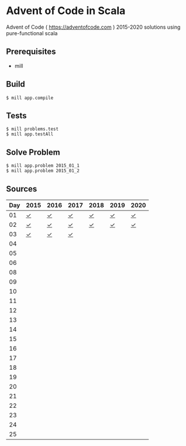 # Advent of Code in Scala

Advent of Code ( https://adventofcode.com ) 2015-2020 solutions using pure-functional scala

Prerequisites
-----

* mill

Build
-----

    $ mill app.compile

Tests
-----

    $ mill problems.test
    $ mill app.testAll

Solve Problem
-----

    $ mill app.problem 2015_01_1
    $ mill app.problem 2015_01_2

Sources
-----

Day | 2015 | 2016 | 2017 | 2018 | 2019 | 2020 |
--- | ---- | ---- | ---- | ---- | ---- | ---- |
01  | [✓](https://github.com/voivoid/scala_aoc_mill/blob/master/problems/src/2015/01.scala) | [✓](https://github.com/voivoid/scala_aoc_mill/blob/master/problems/src/2016/01.scala) | [✓](https://github.com/voivoid/scala_aoc_mill/blob/master/problems/src/2017/01.scala) | [✓](https://github.com/voivoid/scala_aoc_mill/blob/master/problems/src/2018/01.scala) | [✓](https://github.com/voivoid/scala_aoc_mill/blob/master/problems/src/2019/01.scala) | [✓](https://github.com/voivoid/scala_aoc_mill/blob/master/problems/src/2020/01.scala) |
02  | [✓](https://github.com/voivoid/scala_aoc_mill/blob/master/problems/src/2015/02.scala) | [✓](https://github.com/voivoid/scala_aoc_mill/blob/master/problems/src/2016/02.scala) | [✓](https://github.com/voivoid/scala_aoc_mill/blob/master/problems/src/2017/02.scala) | [✓](https://github.com/voivoid/scala_aoc_mill/blob/master/problems/src/2018/02.scala) | [✓](https://github.com/voivoid/scala_aoc_mill/blob/master/problems/src/2019/02.scala) | [✓](https://github.com/voivoid/scala_aoc_mill/blob/master/problems/src/2020/02.scala) |
03  | [✓](https://github.com/voivoid/scala_aoc_mill/blob/master/problems/src/2015/03.scala) | [✓](https://github.com/voivoid/scala_aoc_mill/blob/master/problems/src/2016/03.scala) | [✓](https://github.com/voivoid/scala_aoc_mill/blob/master/problems/src/2017/03.scala) |      |      |      |
04  |      |      |      |      |      |      |
05  |      |      |      |      |      |      |
06  |      |      |      |      |      |      |
08  |      |      |      |      |      |      |
09  |      |      |      |      |      |      |
10  |      |      |      |      |      |      |
11  |      |      |      |      |      |      |
12  |      |      |      |      |      |      |
13  |      |      |      |      |      |      |
14  |      |      |      |      |      |      |
15  |      |      |      |      |      |      |
16  |      |      |      |      |      |      |
17  |      |      |      |      |      |      |
18  |      |      |      |      |      |      |
19  |      |      |      |      |      |      |
20  |      |      |      |      |      |      |
21  |      |      |      |      |      |      |
22  |      |      |      |      |      |      |
23  |      |      |      |      |      |      |
24  |      |      |      |      |      |      |
25  |      |      |      |      |      |      |
